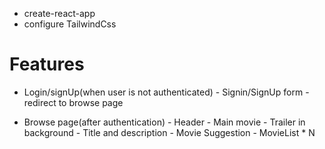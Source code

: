 - create-react-app
- configure TailwindCss

# Features
- Login/signUp(when user is not authenticated)
       - Signin/SignUp form
       - redirect to browse page

- Browse page(after authentication)
       - Header
       - Main movie
             - Trailer in background
             - Title and description
       - Movie Suggestion
             - MovieList * N